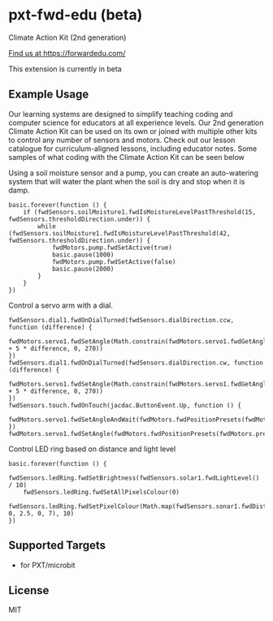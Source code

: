 # pxt-fwd-edu (beta)
Climate Action Kit (2nd generation)

[ Find us at https://forwardedu.com/ ](https://forwardedu.com/)

This extension is currently in beta

## Example Usage

Our learning systems are designed to simplify teaching coding and computer science for educators at all experience levels.
Our 2nd generation Climate Action Kit can be used on its own or joined with multiple other kits to control any number of sensors and motors.
Check out our lesson catalogue for curriculum-aligned lessons, including educator notes.
Some samples of what coding with the Climate Action Kit can be seen below

Using a soil moisture sensor and a pump, you can create an auto-watering system that will water the plant when the soil is dry and stop when it is damp.
```blocks
basic.forever(function () {
    if (fwdSensors.soilMoisture1.fwdIsMoistureLevelPastThreshold(15, fwdSensors.thresholdDirection.under)) {
        while (fwdSensors.soilMoisture1.fwdIsMoistureLevelPastThreshold(42, fwdSensors.thresholdDirection.under)) {
            fwdMotors.pump.fwdSetActive(true)
            basic.pause(1000)
            fwdMotors.pump.fwdSetActive(false)
            basic.pause(2000)
        }
    }
})
```

Control a servo arm with a dial.
```blocks
fwdSensors.dial1.fwdOnDialTurned(fwdSensors.dialDirection.ccw, function (difference) {
    fwdMotors.servo1.fwdSetAngle(Math.constrain(fwdMotors.servo1.fwdGetAngle() + 5 * difference, 0, 270))
})
fwdSensors.dial1.fwdOnDialTurned(fwdSensors.dialDirection.cw, function (difference) {
    fwdMotors.servo1.fwdSetAngle(Math.constrain(fwdMotors.servo1.fwdGetAngle() + 5 * difference, 0, 270))
})
fwdSensors.touch.fwdOnTouch(jacdac.ButtonEvent.Up, function () {
    fwdMotors.servo1.fwdSetAngleAndWait(fwdMotors.fwdPositionPresets(fwdMotors.presetServoPosition.pos4))
})
fwdMotors.servo1.fwdSetAngle(fwdMotors.fwdPositionPresets(fwdMotors.presetServoPosition.pos4))
```

Control LED ring based on distance and light level
```blocks
basic.forever(function () {
    fwdSensors.ledRing.fwdSetBrightness(fwdSensors.solar1.fwdLightLevel() / 10)
    fwdSensors.ledRing.fwdSetAllPixelsColour(0)
    fwdSensors.ledRing.fwdSetPixelColour(Math.map(fwdSensors.sonar1.fwdDistance(), 0, 2.5, 0, 7), 10)
})
```
## Supported Targets


* for PXT/microbit

## License

MIT
